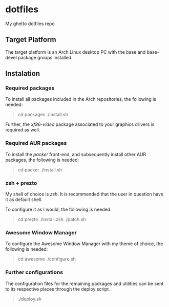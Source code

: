 # dotfiles
My ghetto dotfiles repo

## Target Platform
The target platform is an Arch Linux desktop PC with the base and base-devel package groups installed.

## Instalation

### Required packages

To install all packages included in the Arch repositories, the following is needed:

> cd packages
> ./install.sh

Further, the _xf86-video_ package associated to your graphics drivers is required as well.

### Required AUR packages

To install the _packer_ front-end, and subsequently install other AUR packages, the following is needed:

> cd packer
> ./install.sh

### zsh + prezto

My shell of choice is _zsh_. It is recommended that the user in question have it as default shell.

To configure it as I would, the following is needed:

> cd prezto
> ./install.zsh
> ./patch.sh

### Awesome Window Manager

To configure the Awesome Window Manager with my theme of choice, the following is needed:

> cd awesome
> ./configure.sh

### Further configurations

The configuration files for the remaining packages and utilities can be sent to its respective places through the deploy script.

> ./deploy.sh
